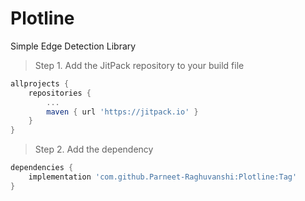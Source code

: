 # Plotline
Simple Edge Detection Library

> Step 1. Add the JitPack repository to your build file

```gradle
allprojects {
	repositories {
		...
		maven { url 'https://jitpack.io' }
	}
}
  ```

> Step 2. Add the dependency

```gradle
dependencies {
	implementation 'com.github.Parneet-Raghuvanshi:Plotline:Tag'
}
  ```
